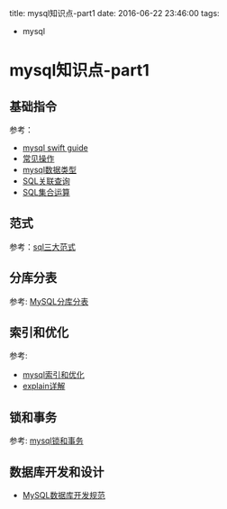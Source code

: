 title: mysql知识点-part1
date: 2016-06-22 23:46:00
tags:
- mysql


# mysql知识点-part1

## 基础指令

参考：

* [mysql swift guide](mysql-swift-guide.md)
* [常见操作](mysql-common-cmd.md)
* [mysql数据类型](mysql数据类型.md)
* [SQL关联查询](mysql-join.md)
* [SQL集合运算](sql-combine.md)

## 范式

参考：[sql三大范式](sql三大范式.md)

## 分库分表

参考: [MySQL分库分表](mysql分库分表.md)

## 索引和优化

参考: 

* [mysql索引和优化](mysql索引和优化.md)
* [explain详解](explain详解.md)

## 锁和事务

参考: [mysql锁和事务](mysql锁和事务.md)

## 数据库开发和设计

* [MySQL数据库开发规范](MySQL数据库开发规范.md)



